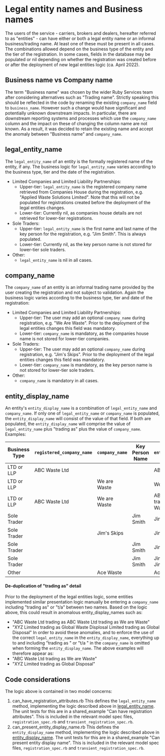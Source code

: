 # Legal entity names and Business names

The users of the service - carriers, brokers and dealers, hereafter referred to as "entities" - can have either or both a legal entity name or an informal business/trading name. At least one of these must be present in all cases. The combinations allowed depend on the business type of the entity and the tier of the registration. In some cases, fields in the database may be populated or nil depending on whether the registration was created before or after the deployment of new legal entities logic (ca. April 2022).

## Business name vs Company name
The term "Business name" was chosen by the wider Ruby Services team after considering alternatives such as "Trading name". Strictly speaking this should be reflected in the code by renaming the existing `company_name` field to `business_name`. However such a change would have significant and potentially unknown downstream impacts. In particular, there are downstream reporting systems and processes which use the `company_name` column and the impact on these of changing the column name are not known. As a result, it was decided to retain the existing name and accept the anomaly between "Business name" and `company_name`.

## legal_entity_name
The `legal_entity_name` of an entity is the formally registered name of the entity, if any. The business logic for `legal_entity_name` varies according to the business type, tier and the date of the registration.
- Limited Companies and Limited Liability Partnerships:
  - Upper-tier: `legal_entity_name` is the registered company name retrieved from Companies House during the registration, e.g. "Applied Waste Solutions Limited". Note that this will not be populated for registrations created before the deployment of the legal entities changes.
  - Lower-tier: Currently nil, as companies house details are not retrieved for lower-tier registrations.
- Sole Traders:
  - Upper-tier: `legal_entity_name` is the first name and last name of the key person for the registration, e.g. "Jim Smith". This is always populated.
  - Lower-tier: Currently nil, as the key person name is not stored for lower-tier sole traders.
- Other:
  - `legal_entity_name` is nil in all cases.

## company_name
The `company_name` of an entity is an informal trading name provided by the user creating the registration and not subject to validation. Again the business logic varies according to the business type, tier and date of the registration:
- Limited Companies and Limited Liability Partnerships:
  - Upper-tier: The user may add an optional `company_name` during registration, e.g. "We Are Waste". Prior to the deployment of the legal entities changes this field was mandatory.
  - Lower-tier: `company_name` is mandatory, as the companies house name is not stored for lower-tier companies.
- Sole Traders:
  - Upper-tier: The user may add an optional `company_name` during registration, e.g. "Jim's Skips". Prior to the deployment of the legal entities changes this field was mandatory.
  - Lower-tier: `company_name` is mandatory, as the key person name is not stored for lower-tier sole traders.
- Other:
  - `company_name` is mandatory in all cases.

## entity_display_name
An entity's `entity_display_name` is a combination of `legal_entity_name` and `company_name`. If only one of `legal_entity_name` or `company_name` is populated, the `entity_display_name` will consist of the value of that field. If both are populated, the `entity_display_name` will comprise the value of `legal_entity_name` plus "trading as" plus the value of `company_name`.
Examples:

| Business Type | `registered_company_name` | `company_name` | Key Person Name | `entity_display_name`                 |
|---------------|---------------------------|----------------|-----------------|---------------------------------------|
| LTD or LLP    | ABC Waste Ltd             |                |                 | ABC Waste Ltd                         |
| LTD or LLP    |                           | We are Waste   |                 | We are Waste                          |
| LTD or LLP    | ABC Waste Ltd             | We are Waste   |                 | ABC Waste Ltd trading as We are Waste |
| Sole Trader   |                           |                | Jim Smith       | Jim Smith                             |
| Sole Trader   |                           | Jim's Skips    |                 | Jim's Skips                           |
| Sole Trader   |                           |                | Jim Smith       | Jim Smith                             |
| Sole Trader   |                           |                | Jim Smith       | Jim Smith trading as Jim's Skips      |
| Other         |                           | Ace Waste      |                 | Ace Waste                             |

#### De-duplication of "trading as" detail
Prior to the deployment of the legal entities logic, some entities implemented similar presentation logic manually be entering a `company_name` including "trading as" or "t/a" between two names. Based on the logic above, this could result in anomalous entity_display_names such as:
- "ABC Waste Ltd trading as ABC Waste Ltd trading as We are Waste"
- "XYZ Limited trading as Global Waste Displosal Limited trading as Global Disposal"
In order to avoid these anomalies, and to enforce the use of the correct `legal_entity_name` in the `entity_display_name`, everything up to and including "trading as " or "t/a " in the `company_name` is omitted when forming the `entity_display_name`. The above examples will therefore appear as:
- "ABC Waste Ltd trading as We are Waste"
- "XYZ Limited trading as Global Disposal"

## Code considerations
The logic above is contained in two model concerns:
1. can_have_registration_attributes.rb
  This defines the `legal_entity_name` method, implementing the logic described above in [legal_entity_name](#Legal-entity-name).
  The unit tests for this are in a shared_example "Can have registration attributes". This is included in the relevant model spec files, `registration_spec.rb` and `transient_registration_spec.rb`.
1. can_present_entity_display_name.rb
  This defines the `entity_display_name` method, implementing the logic described above in [entity_display_name](#Presentation-name).
  The unit tests for this are in a shared_example "Can present entity display name". This is included in the relevant model spec files, `registration_spec.rb` and `transient_registration_spec.rb`.

